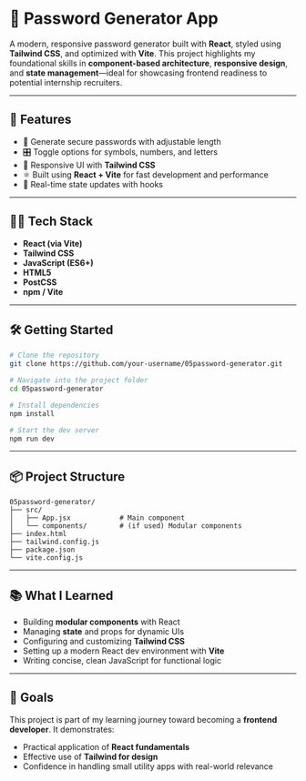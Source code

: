 # 🔐 Password Generator App

A modern, responsive password generator built with **React**, styled using **Tailwind CSS**, and optimized with **Vite**. This project highlights my foundational skills in **component-based architecture**, **responsive design**, and **state management**—ideal for showcasing frontend readiness to potential internship recruiters.

---

## 🚀 Features

- 🔢 Generate secure passwords with adjustable length
- 🎛️ Toggle options for symbols, numbers, and letters
- 🎨 Responsive UI with **Tailwind CSS**
- ⚛️ Built using **React + Vite** for fast development and performance
- 🔄 Real-time state updates with hooks

---

## 🧑‍💻 Tech Stack

- **React (via Vite)**
- **Tailwind CSS**
- **JavaScript (ES6+)**
- **HTML5**
- **PostCSS**
- **npm / Vite**

---

## 🛠️ Getting Started

```bash
# Clone the repository
git clone https://github.com/your-username/05password-generator.git

# Navigate into the project folder
cd 05password-generator

# Install dependencies
npm install

# Start the dev server
npm run dev
```

---

## 📦 Project Structure

```
05password-generator/
├── src/
│   ├── App.jsx            # Main component
│   └── components/        # (if used) Modular components
├── index.html
├── tailwind.config.js
├── package.json
└── vite.config.js
```

---

## 📚 What I Learned

- Building **modular components** with React
- Managing **state** and props for dynamic UIs
- Configuring and customizing **Tailwind CSS**
- Setting up a modern React dev environment with **Vite**
- Writing concise, clean JavaScript for functional logic

---

## 🧭 Goals

This project is part of my learning journey toward becoming a **frontend developer**. It demonstrates:

- Practical application of **React fundamentals**
- Effective use of **Tailwind for design**
- Confidence in handling small utility apps with real-world relevance
